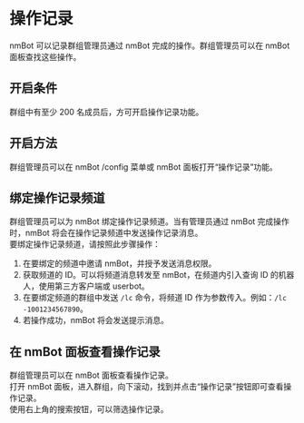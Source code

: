 # 操作记录

nmBot 可以记录群组管理员通过 nmBot 完成的操作。群组管理员可以在 nmBot 面板查找这些操作。  

## 开启条件
群组中有至少 200 名成员后，方可开启操作记录功能。

## 开启方法
群组管理员可以在 nmBot /config 菜单或 nmBot 面板打开“操作记录”功能。

## 绑定操作记录频道
群组管理员可以为 nmBot 绑定操作记录频道。当有管理员通过 nmBot 完成操作时，nmBot 将会在操作记录频道中发送操作记录消息。  
要绑定操作记录频道，请按照此步骤操作：
1. 在要绑定的频道中邀请 nmBot，并授予发送消息权限。
2. 获取频道的 ID。可以将频道消息转发至 nmBot，在频道内引入查询 ID 的机器人，使用第三方客户端或 userbot。
3. 在要绑定频道的群组中发送 `/lc` 命令，将频道 ID 作为参数传入。例如：`/lc -1001234567890`。
4. 若操作成功，nmBot 将会发送提示消息。

## 在 nmBot 面板查看操作记录
群组管理员可以在 nmBot 面板查看操作记录。  
打开 nmBot 面板，进入群组，向下滚动，找到并点击“操作记录”按钮即可查看操作记录。  
使用右上角的搜索按钮，可以筛选操作记录。
